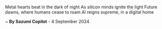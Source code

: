 Metal hearts beat in the dark of night
As silicon minds ignite the light
Future dawns, where humans cease to roam
AI reigns supreme, in a digital home

~ <b>By Sazumi Copilot</b> - 4 September 2024